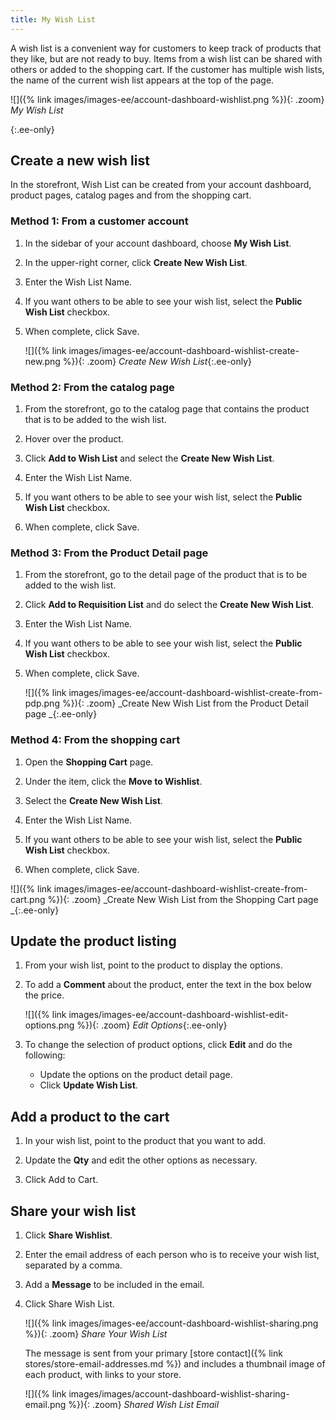 ```yaml
---
title: My Wish List
---
```


A wish list is a convenient way for customers to keep track of products that they like, but are not ready to buy. Items from a wish list can be shared with others or added to the shopping cart. If the customer has multiple wish lists, the name of the current wish list appears at the top of the page.

![]({% link images/images-ee/account-dashboard-wishlist.png %}){: .zoom}
_My Wish List_

{:.ee-only}
## Create a new wish list

In the storefront, Wish List can be created from your account dashboard, product pages, catalog pages and from the shopping cart.

### Method 1: From a customer account

1. In the sidebar of your account dashboard, choose **My Wish List**.

1. In the upper-right corner, click **Create New Wish List**.

1. Enter the Wish List Name.

1. If you want others to be able to see your wish list, select the **Public Wish List** checkbox.

1. When complete, click <span class="btn">Save</span>.

    ![]({% link images/images-ee/account-dashboard-wishlist-create-new.png %}){: .zoom}
    _Create New Wish List_{:.ee-only}

### Method 2: From the catalog page

1. From the storefront, go to the catalog page that contains the product that is to be added to the wish list.

1. Hover over the product.

1. Click **Add to Wish List** and select the **Create New Wish List**.

1. Enter the Wish List Name.

1. If you want others to be able to see your wish list, select the **Public Wish List** checkbox.

1. When complete, click <span class="btn">Save</span>.

### Method 3: From the Product Detail page

1. From the storefront, go to the detail page of the product that is to be added to the wish list.

1. Click **Add to Requisition List** and do select the **Create New Wish List**.

1. Enter the Wish List Name.

1. If you want others to be able to see your wish list, select the **Public Wish List** checkbox.

1. When complete, click <span class="btn">Save</span>.

    ![]({% link images/images-ee/account-dashboard-wishlist-create-from-pdp.png %}){: .zoom}
    _Create New Wish List from the Product Detail page _{:.ee-only}

### Method 4: From the shopping cart

1. Open the **Shopping Cart** page.

1. Under the item, click the **Move to Wishlist**.

1. Select the **Create New Wish List**.

1. Enter the Wish List Name.

1. If you want others to be able to see your wish list, select the **Public Wish List** checkbox.

1. When complete, click <span class="btn">Save</span>.

![]({% link images/images-ee/account-dashboard-wishlist-create-from-cart.png %}){: .zoom}
    _Create New Wish List from the Shopping Cart page _{:.ee-only}

## Update the product listing

1. From your wish list, point to the product to display the options.

1. To add a **Comment** about the product, enter the text in the box below the price.

    ![]({% link images/images-ee/account-dashboard-wishlist-edit-options.png %}){: .zoom}
    _Edit Options_{:.ee-only}

1. To change the selection of product options, click **Edit** and do the following:

    - Update the options on the product detail page.
    - Click **Update Wish List**.

## Add a product to the cart

1. In your wish list, point to the product that you want to add.

1. Update the **Qty** and edit the other options as necessary.

1. Click <span class="btn">Add to Cart</span>.

## Share your wish list

1. Click **Share Wishlist**.

1. Enter the email address of each person who is to receive your wish list, separated by a comma.

1. Add a **Message** to be included in the email.

1. Click <span class="btn">Share Wish List</span>.

    ![]({% link images/images-ee/account-dashboard-wishlist-sharing.png %}){: .zoom}
    _Share Your Wish List_

    The message is sent from your primary [store contact]({% link stores/store-email-addresses.md %}) and includes a thumbnail image of each product, with links to your store.

    ![]({% link images/images/account-dashboard-wishlist-sharing-email.png %}){: .zoom}
    _Shared Wish List Email_
